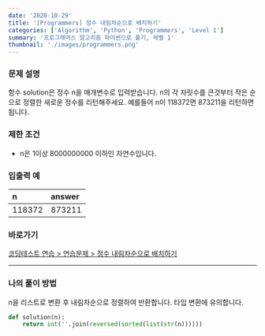 ```yaml
---
date: '2020-10-29'
title: '[Programmers] 정수 내림차순으로 배치하기'
categories: ['Algorithm', 'Python', 'Programmers', 'Level 1']
summary: '프로그래머스 알고리즘 파이썬으로 풀기, 레벨 1'
thumbnail: './images/programmers.png'
---
```


### 문제 설명

함수 solution은 정수 n을 매개변수로 입력받습니다. n의 각 자릿수를 큰것부터 작은 순으로 정렬한 새로운 정수를 리턴해주세요. 예를들어 n이 118372면 873211을 리턴하면 됩니다.

### 제한 조건

- n은 1이상 8000000000 이하인 자연수입니다.

### 입출력 예

|n|answer|
|:---|:---|
|118372|873211|

### 바로가기

[코딩테스트 연습 > 연습문제 > 정수 내림차순으로 배치하기](<https://programmers.co.kr/learn/courses/30/lessons/12933?language=python3>)

---

### 나의 풀이 방법

n을 리스트로 변환 후 내림차순으로 정렬하여 반환합니다.
타입 변환에 유의합니다.

``` python
def solution(n):
    return int(''.join(reversed(sorted(list(str(n))))))
```

